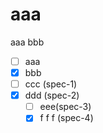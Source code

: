# aaa
aaa
bbb
- [ ] aaa
- [x] bbb
- [ ] ccc (spec-1)
- [x] ddd (spec-2)
  - [ ] eee(spec-3)
  - [x] f f f (spec-4)
